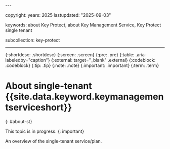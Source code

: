<staging-st>---

copyright:
  years: 2025
lastupdated: "2025-09-03"

keywords: about Key Protect, about Key Management Service, Key Protect single tenant

subcollection: key-protect

---

{:shortdesc: .shortdesc}
{:screen: .screen}
{:pre: .pre}
{:table: .aria-labeledby="caption"}
{:external: target="_blank" .external}
{:codeblock: .codeblock}
{:tip: .tip}
{:note: .note}
{:important: .important}
{:term: .term}

# About single-tenant {{site.data.keyword.keymanagementserviceshort}}
{: #about-st}

This topic is in progress.
{: important}

An overview of the single-tenant service/plan. 


</staging-st>
